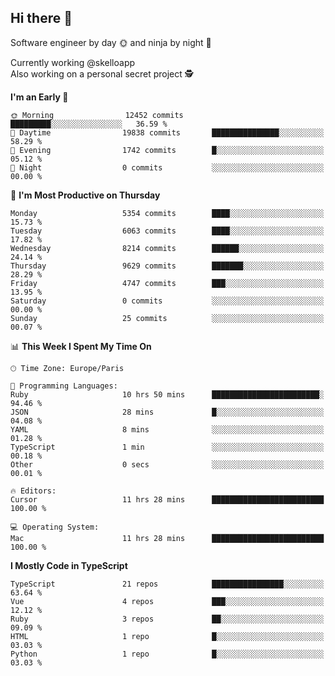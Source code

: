 ## Hi there 👋

Software engineer by day 🌞 and ninja by night 🌝

Currently working @skelloapp <br>
Also working on a personal secret project 🕵️

<!--START_SECTION:waka-->
**I'm an Early 🐤** 

```text
🌞 Morning                12452 commits       █████████░░░░░░░░░░░░░░░░   36.59 % 
🌆 Daytime                19838 commits       ███████████████░░░░░░░░░░   58.29 % 
🌃 Evening                1742 commits        █░░░░░░░░░░░░░░░░░░░░░░░░   05.12 % 
🌙 Night                  0 commits           ░░░░░░░░░░░░░░░░░░░░░░░░░   00.00 % 
```
📅 **I'm Most Productive on Thursday** 

```text
Monday                   5354 commits        ████░░░░░░░░░░░░░░░░░░░░░   15.73 % 
Tuesday                  6063 commits        ████░░░░░░░░░░░░░░░░░░░░░   17.82 % 
Wednesday                8214 commits        ██████░░░░░░░░░░░░░░░░░░░   24.14 % 
Thursday                 9629 commits        ███████░░░░░░░░░░░░░░░░░░   28.29 % 
Friday                   4747 commits        ███░░░░░░░░░░░░░░░░░░░░░░   13.95 % 
Saturday                 0 commits           ░░░░░░░░░░░░░░░░░░░░░░░░░   00.00 % 
Sunday                   25 commits          ░░░░░░░░░░░░░░░░░░░░░░░░░   00.07 % 
```


📊 **This Week I Spent My Time On** 

```text
🕑︎ Time Zone: Europe/Paris

💬 Programming Languages: 
Ruby                     10 hrs 50 mins      ████████████████████████░   94.46 % 
JSON                     28 mins             █░░░░░░░░░░░░░░░░░░░░░░░░   04.08 % 
YAML                     8 mins              ░░░░░░░░░░░░░░░░░░░░░░░░░   01.28 % 
TypeScript               1 min               ░░░░░░░░░░░░░░░░░░░░░░░░░   00.18 % 
Other                    0 secs              ░░░░░░░░░░░░░░░░░░░░░░░░░   00.01 % 

🔥 Editors: 
Cursor                   11 hrs 28 mins      █████████████████████████   100.00 % 

💻 Operating System: 
Mac                      11 hrs 28 mins      █████████████████████████   100.00 % 
```

**I Mostly Code in TypeScript** 

```text
TypeScript               21 repos            ████████████████░░░░░░░░░   63.64 % 
Vue                      4 repos             ███░░░░░░░░░░░░░░░░░░░░░░   12.12 % 
Ruby                     3 repos             ██░░░░░░░░░░░░░░░░░░░░░░░   09.09 % 
HTML                     1 repo              █░░░░░░░░░░░░░░░░░░░░░░░░   03.03 % 
Python                   1 repo              █░░░░░░░░░░░░░░░░░░░░░░░░   03.03 % 
```




<!--END_SECTION:waka-->

<!--
**antoinelncl/antoinelncl** is a ✨ _special_ ✨ repository because its `README.md` (this file) appears on your GitHub profile.

Here are some ideas to get you started:

- 🔭 I’m currently working on ...
- 🌱 I’m currently learning ...
- 👯 I’m looking to collaborate on ...
- 🤔 I’m looking for help with ...
- 💬 Ask me about ...
- 📫 How to reach me: ...
- 😄 Pronouns: ...
- ⚡ Fun fact: ...
-->
